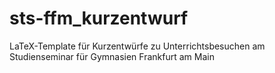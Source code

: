 # sts-ffm_kurzentwurf
LaTeX-Template für Kurzentwürfe zu Unterrichtsbesuchen am Studienseminar für Gymnasien Frankfurt am Main
